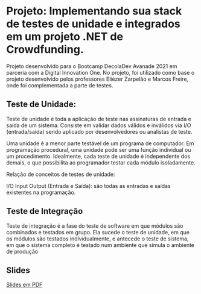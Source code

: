 # Projeto: Implementando sua stack de testes de unidade e integrados em um projeto .NET de Crowdfunding.
Projeto desenvolvido para o Bootcamp DecolaDev Avanade 2021 em parceria com a Digital Innovation One. No projeto, foi utilizado como base o projeto desenvolvido pelos professores Eliézer Zarpelão e Marcos Freire, onde foi complementada a parte de testes.

## Teste de Unidade:

Teste de unidade é toda a aplicação de teste nas assinaturas de entrada e saída de um sistema. Consiste em validar dados válidos e inválidos via I/O (entrada/saída) sendo aplicado por desenvolvedores ou analistas de teste.

Uma unidade é a menor parte testável de um programa de computador. Em programação procedural, uma unidade pode ser uma função individual ou um procedimento. Idealmente, cada teste de unidade é independente dos demais, o que possibilita ao programador testar cada módulo isoladamente.

Relação de conceitos de testes de unidade:

I/O Input Output (Entrada e Saída): são todas as entradas e saídas existentes na programação.



## Teste de Integração

Teste de integração é a fase do teste de software em que módulos são combinados e testados em grupo. Ela sucede o teste de unidade, em que os módulos são testados individualmente, e antecede o teste de sistema, em que o sistema completo é testado num ambiente que simula o ambiente de produção

## Slides

[Slides em PDF](TesteNetCore.pdf)